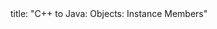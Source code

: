 <frontmatter>
title: "C++ to Java: Objects: Instance Members"
</frontmatter>

<include src="unit-inPage-asFlat.md" boilerplate />
